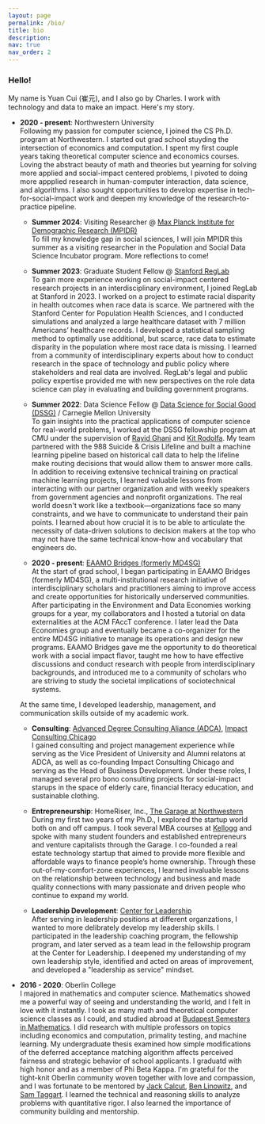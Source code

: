 ```yaml
---
layout: page
permalink: /bio/
title: bio
description:
nav: true
nav_order: 2
---
```


### Hello!

My name is Yuan Cui (崔元), and I also go by Charles. I work with technology and data to make an impact. Here's my story.

- **2020 - present**: Northwestern University  
  Following my passion for computer science, I joined the CS Ph.D. program at Northwestern. I started out grad school stuyding the intersection of economics and computation. I spent my first couple years taking theoretical computer science and economics courses. Loving the abstract beauty of math and theories but yearning for solving more applied and social-impact centered problems, I pivoted to doing more appplied research in human-computer interaction, data science, and algorithms. I also sought opportunities to develop expertise in tech-for-social-impact work and deepen my knowledge of the research-to-practice pipeline.

  - **Summer 2024**: Visiting Researcher @ [Max Planck Institute for Demographic Research (MPIDR)](https://www.demogr.mpg.de/en)  
    To fill my knowledge gap in social sciences, I will join MPIDR this summer as a visiting researcher in the Population and Social Data Science Incubator program. More reflections to come!

  - **Summer 2023**: Graduate Student Fellow @ [Stanford RegLab](https://reglab.stanford.edu/)  
    To gain more experience working on social-impact centered research projects in an interdisciplinary environment, I joined RegLab at Stanford in 2023. I worked on a project to estimate racial disparity in health outcomes when race data is scarce. We partnered with the Stanford Center for Population Health Sciences, and I conducted simulations and analyzed a large healthcare dataset with 7 million Americans’ healthcare records. I developed a statistical sampling method to optimally use additional, but scarce, race data to estimate disparity in the population where most race data is missing. I learned from a community of interdisciplinary experts about how to conduct research in the space of technology and public policy where stakeholders and real data are involved. RegLab's legal and public policy expertise provided me with new perspectives on the role data science can play in evaluating and building government programs.

  - **Summer 2022**: Data Science Fellow @ [Data Science for Social Good (DSSG)](https://www.dssgfellowship.org/) / Carnegie Mellon University  
    To gain insights into the practical applications of computer science for real-world problems, I worked at the DSSG fellowship program at CMU under the supervision of [Rayid Ghani](http://www.rayidghani.com/) and [Kit Rodolfa](https://law.stanford.edu/directory/kit-rodolfa/). My team partnered with the 988 Suicide & Crisis Lifeline and built a machine learning pipeline based on historical call data to help the lifeline make routing decisions that would allow them to answer more calls. In addition to receiving extensive technical training on practical machine learning projects, I learned valuable lessons from interacting with our partner organization and with weekly speakers from government agencies and nonprofit organizations. The real world doesn't work like a textbook—organizations face so many constraints, and we have to communicate to understand their pain points. I learned about how crucial it is to be able to articulate the necessity of data-driven solutions to decision makers at the top who may not have the same technical know-how and vocabulary that engineers do.

  - **2020 - present**: [EAAMO Bridges (formerly MD4SG)](https://www.md4sg.com/)  
    At the start of grad school, I began participating in EAAMO Bridges (formerly MD4SG), a multi-institutional research initiative of interdisciplinary scholars and practitioners aiming to improve access and create opportunities for historically underserved communities. After participating in the Environment and Data Economies working groups for a year, my collaborators and I hosted a tutorial on data externalities at the ACM FAccT conference. I later lead the Data Economies group and eventually became a co-organizer for the entire MD4SG initiative to manage its operations and design new programs. EAAMO Bridges gave me the opportunity to do theoretical work with a social impact flavor, taught me how to have effective discussions and conduct research with people from interdisciplinary backgrounds, and introduced me to a community of scholars who are striving to study the societal implications of sociotechnical systems.

  At the same time, I developed leadership, management, and communication skills outside of my academic work.

  - **Consulting**: [Advanced Degree Consulting Aliance (ADCA)](https://adca.northwestern.edu/), [Impact Consulting Chicago](https://www.linkedin.com/company/impact-consulting-chicago/)  
    I gained consulting and project management experience while serving as the Vice President of University and Alumni relatons at ADCA, as well as co-founding Impact Consulting Chicago and serving as the Head of Business Development. Under these roles, I managed several pro bono consulting projects for social-impact starups in the space of elderly care, financial lteracy education, and sustainable clothing.

  - **Entrepreneurship**: HomeRiser, Inc., [The Garage at Northwestern](https://www.thegarage.northwestern.edu/)  
    During my first two years of my Ph.D., I explored the startup world both on and off campus. I took several MBA courses at [Kellogg](https://www.kellogg.northwestern.edu/) and spoke with many student founders and established entrepreneurs and venture capitalists through the Garage. I co-founded a real estate technology startup that aimed to provide more flexible and affordable ways to finance people’s home ownership. Through these out-of-my-comfort-zone experiences, I learned invaluable lessons on the relationship between technology and business and made quality connections with many passionate and driven people who continue to expand my world.

  - **Leadership Development**: [Center for Leadership](https://lead.northwestern.edu/)  
    After serving in leadership positions at different organzations, I wanted to more delibrately develop my leadership skills. I participated in the leadership coaching program, the fellowship program, and later served as a team lead in the fellowship program at the Center for Leadership. I deepened my understanding of my own leadership style, identified and acted on areas of improvement, and developed a "leadership as service" mindset.

    <!-- RCTP | entrepreneurship: homeriser, the garage-->

- **2016 - 2020**: Oberlin College  
  I majored in mathematics and computer science. Mathematics showed me a powerful way of seeing and understanding the world, and I felt in love with it instantly. I took as many math and theoretical computer science classes as I could, and studied abroad at [Budapest Semesters in Mathematics](https://www.budapestsemesters.com/). I did research with multiple professors on topics including economics and computation, primality testing, and machine learning. My undergraduate thesis examined how simple modifications of the deferred acceptance matching algorithm affects perceived fairness and strategic behavior of school applicants. I graduatd with high honor and as a member of Phi Beta Kappa. I'm grateful for the tight-knit Oberlin community woven together with love and compassion, and I was fortunate to be mentored by [Jack Calcut](https://www2.oberlin.edu/faculty/jcalcut/), [Ben Linowitz](https://www2.oberlin.edu/faculty/blinowit/), and [Sam Taggart](http://samueltaggart.com/). I learned the technical and reasoning skills to analyze problems with quantitative rigor. I also learned the importance of community building and mentorship.
